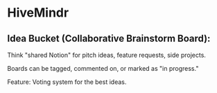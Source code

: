 # HiveMindr

## Idea Bucket (Collaborative Brainstorm Board): 

Think "shared Notion" for pitch ideas, feature requests, side projects.

Boards can be tagged, commented on, or marked as "in progress."

Feature: Voting system for the best ideas.
